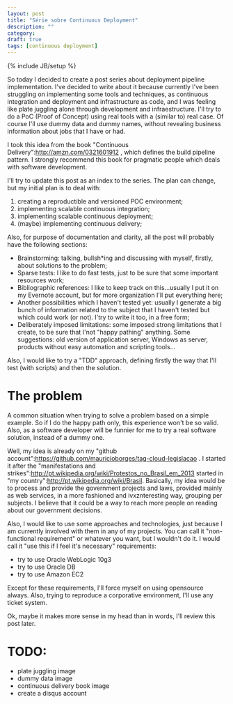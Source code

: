 ```yaml
---
layout: post
title: "Série sobre Continuous Deployment"
description: ""
category: 
draft: true
tags: [continuous deployment]
---
```

{% include JB/setup %}

So today I decided to create a post series about deployment pipeline implementation. I've decided to write about it because currently I've been struggling on implementing some tools and techniques, as continuous integration and deployment and infrastructure as code, and I was feeling like plate juggling alone through development and infraestructure. I'll try to do a PoC (Proof of Concept) using real tools with a (similar to) real case. Of course I'll use dummy data and dummy names, without revealing business information about jobs that I have or had.

I took this idea from the book "Continuous Delivery":http://amzn.com/0321601912 , which defines the build pipeline pattern. I strongly recommend this book for pragmatic people which deals with software development.

I'll try to update this post as an index to the series. The plan can change, but my initial plan is to deal with:
1. creating a reproductible and versioned POC environment;
1. implementing scalable continuous integration;
1. implementing scalable continuous deployment;
1. (maybe) implementing continuous delivery;

Also, for purpose of documentation and clarity, all the post will probably have the following sections:

* Brainstorming: talking, bullsh*ing and discussing with myself, firstly, about solutions to the problem;
* Sparse tests: I like to do fast tests, just to be sure that some important resources work;
* Bibliographic references: I like to keep track on this...usually I put it on my Evernote account, but for more organization I'll put everything here;
* Another possibilities which I haven't tested yet: usually I generate a big bunch of information related to the subject that I haven't tested but which could work (or not). I'try to write it too, in a free form;
* Deliberately imposed limitations: some imposed strong limitations that I create, to be sure that I'not "happy pathing" anything. Some suggestions: old version of application server, Windows as server, products without easy automation and scripting tools...

Also, I would like to try a "TDD" approach, defining firstly the way that I'll test (with scripts) and then the solution.

# The problem

A common situation when trying to solve a problem based on a simple example. So if I do the happy path only, this experience won't be so valid. Also, as a software developer will be funnier for me to try a real software solution, instead of a dummy one.

Well, my idea is already on my "github account":https://github.com/mauricioborges/tag-cloud-legislacao . I started it after the "manifestations and strikes":http://pt.wikipedia.org/wiki/Protestos_no_Brasil_em_2013 started in "my country":http://pt.wikipedia.org/wiki/Brasil. Basically, my idea would be to process and provide the government projects and laws, provided mainly as web services, in a more fashioned and ivxznteresting way, grouping per subjects. I believe that it could be a way to reach more people on reading about our government decisions.

Also, I would like to use some approaches and technologies, just because I am currently involved with them in any of my projects. You can call it "non-functional requirement" or whatever you want, but I wouldn't do it. I would call it "use this if I feel it's necessary" requirements:
* try to use Oracle WebLogic 10g3
* try to use Oracle DB
* try to use Amazon EC2

Except for these requirements, I'll force myself on using opensource always. Also, trying to reproduce a corporative environment, I'll use any ticket system.

Ok, maybe it makes more sense in my head than in words, I'll review this post later.

# TODO:

* plate juggling image
* dummy data image
* continuous delivery book image
* create a disqus account
